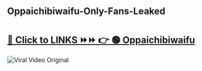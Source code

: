 
 ## Oppaichibiwaifu-Only-Fans-Leaked

# <h2><a href="https://clipsfans.com/Oppaichibiwaifu&ref=git">🔗 Click to LINKS ⏩⏩ 👉 🟢 Oppaichibiwaifu </a></h2>

<a href="https://clipsfans.com/Oppaichibiwaifu&ref=git" rel="nofollow" data-target="animated-image.originalLink"><img src="https://i.ibb.co.com/xMMVF88/686577567.gif" alt="Viral Video Original" style="max-width: 100%; display: inline-block;" data-target="animated-image.originalImage"></a>
